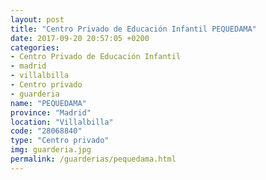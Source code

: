 ```yaml
---
layout: post
title: "Centro Privado de Educación Infantil PEQUEDAMA"
date: 2017-09-20 20:57:05 +0200
categories:
- Centro Privado de Educación Infantil
- madrid
- villalbilla
- Centro privado
- guarderia
name: "PEQUEDAMA"
province: "Madrid"
location: "Villalbilla"
code: "28068840"
type: "Centro privado"
img: guarderia.jpg
permalink: /guarderias/pequedama.html
---
```

